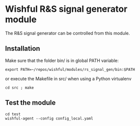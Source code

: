 # Wishful R&S signal generator module

The R&S signal generator can be controlled from this module.

## Installation

Make sure that the folder bin/ is in global PATH variable:

    export PATH=~/repos/wishful/modules/rs_signal_gen/bin:$PATH
    
or execute the Makefile in src/ when using a Python virtualenv

    cd src ; make
    
## Test the module

    cd test
    wishful-agent --config config_local.yaml
